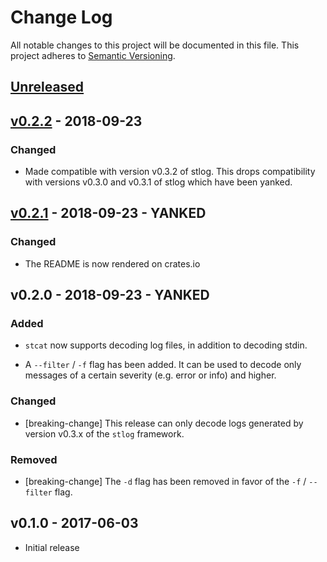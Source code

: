# Change Log

All notable changes to this project will be documented in this file.
This project adheres to [Semantic Versioning](http://semver.org/).

## [Unreleased]

## [v0.2.2] - 2018-09-23

### Changed

- Made compatible with version v0.3.2 of stlog. This drops compatibility with
  versions v0.3.0 and v0.3.1 of stlog which have been yanked.

## [v0.2.1] - 2018-09-23 - YANKED

### Changed

- The README is now rendered on crates.io

## v0.2.0 - 2018-09-23 - YANKED

### Added

- `stcat` now supports decoding log files, in addition to decoding stdin.

- A `--filter` / `-f` flag has been added. It can be used to decode only
  messages of a certain severity (e.g. error or info) and higher.

### Changed

- [breaking-change] This release can only decode logs generated by version
  v0.3.x of the `stlog` framework.

### Removed

- [breaking-change] The `-d` flag has been removed in favor of the `-f` /
  `--filter` flag.

## v0.1.0 - 2017-06-03

- Initial release

[Unreleased]: https://github.com/japaric/stcat/compare/v0.2.2...HEAD
[v0.2.2]: https://github.com/japaric/stcat/compare/v0.2.1...v0.2.2
[v0.2.1]: https://github.com/japaric/stcat/compare/v0.2.0...v0.2.1
[v0.2.0]: https://github.com/japaric/stcat/compare/v0.1.0...v0.2.0
